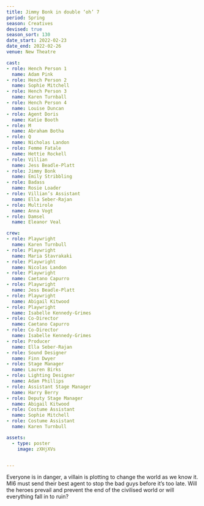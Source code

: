 ```yaml
---
title: Jimmy Bonk in double ‘oh’ 7
period: Spring
season: Creatives
devised: true 
season_sort: 130
date_start: 2022-02-23
date_end: 2022-02-26
venue: New Theatre

cast:
- role: Hench Person 1
  name: Adam Pink
- role: Hench Person 2
  name: Sophie Mitchell
- role: Hench Person 3
  name: Karen Turnball
- role: Hench Person 4
  name: Louise Duncan
- role: Agent Doris
  name: Katie Booth
- role: M
  name: Abraham Botha
- role: Q
  name: Nicholas Landon
- role: Femme Fatale
  name: Hettie Rockell
- role: Villian
  name: Jess Beadle-Platt
- role: Jimmy Bonk 
  name: Emily Stribbling
- role: Badass
  name: Rosie Loader
- role: Villian’s Assistant
  name: Ella Seber-Rajan
- role: Multirole
  name: Anna Vogt
- role: Damsel
  name: Eleanor Veal

crew:
- role: Playwright
  name: Karen Turnbull
- role: Playwright 
  name: Maria Stavrakaki
- role: Playwright 
  name: Nicolas Landon
- role: Playwright
  name: Caetano Capurro
- role: Playwright
  name: Jess Beadle-Platt
- role: Playwright
  name: Abigail Kitwood
- role: Playwright
  name: Isabelle Kennedy-Grimes
- role: Co-Director
  name: Caetano Capurro
- role: Co-Director
  name: Isabelle Kennedy-Grimes
- role: Producer
  name: Ella Seber-Rajan
- role: Sound Designer
  name: Finn Dwyer
- role: Stage Manager
  name: Lauren Birks
- role: Lighting Designer
  name: Adam Phillips
- role: Assistant Stage Manager
  name: Harry Berry
- role: Deputy Stage Manager
  name: Abigail Kitwood
- role: Costume Assistant
  name: Sophie Mitchell
- role: Costume Assistant
  name: Karen Turnbull

assets:
  - type: poster
    image: zXHjXVs


---
```


Everyone is in danger, a villain is plotting to change the world as we know it. MI6 must send their best agent to stop the bad guys before it’s too late. Will the heroes prevail and prevent the end of the civilised world or will everything fall in to ruin?
